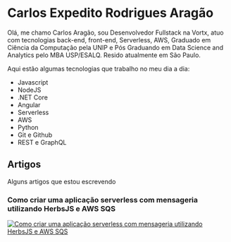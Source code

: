 # Carlos Expedito Rodrigues Aragão

Olá, me chamo Carlos Aragão, sou Desenvolvedor Fullstack na Vortx, atuo com tecnologias back-end, front-end, Serverless, AWS, Graduado em Ciência da Computação pela UNIP e Pós Graduando em Data Science and Analytics pelo MBA USP/ESALQ. Resido atualmente em São Paulo.

Aqui estão algumas tecnologias que trabalho no meu dia a dia: 

- Javascript
- NodeJS
- .NET Core
- Angular
- Serverless
- AWS
- Python
- Git e Github
- REST e GraphQL

## Artigos

Alguns artigos que estou escrevendo

### Como criar uma aplicação serverless com mensageria utilizando HerbsJS e AWS SQS
[![Como criar uma aplicação serverless com mensageria utilizando HerbsJS e AWS SQS](https://lab.vortx.com.br/content/images/size/w2000/2022/09/lambda-layers-header.png)](https://lab.vortx.com.br/como-criar-uma-aplicacao-serverless-com-mensageria-utilizando-herbs-e-aws-sqs/)
